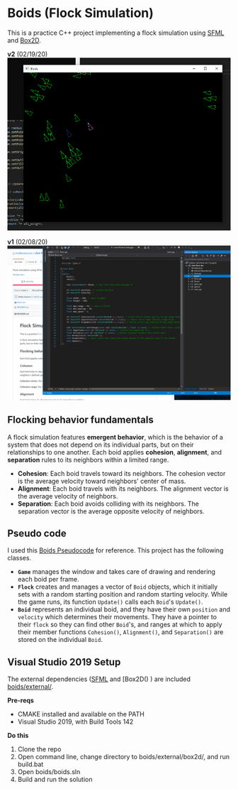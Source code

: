 # Boids (Flock Simulation)

This is a practice C++ project implementing a flock simulation using [SFML](https://www.sfml-dev.org/) and [Box2D](https://box2d.org/). 

**v2** (02/19/20)  
![](img/v2.gif)

**v1** (02/08/20)  
![](img/v1.gif)

## Flocking behavior fundamentals

A flock simulation features **emergent behavior**, which is the behavior of a system that does not depend on its individual parts, but on their relationships to one another. Each boid applies **cohesion**, **alignment**, and **separation** rules to its neighbors within a limited range.

* **Cohesion**: Each boid travels toward its neighbors. The cohesion vector is the average velocity toward neighbors' center of mass.
* **Alignment**:  Each boid travels with its neighbors. The alignment vector is the average velocity of neighbors.
* **Separation**: Each boid avoids colliding with its neighbors. The separation vector is the average opposite velocity of neighbors.

## Pseudo code

I used this [Boids Pseudocode](http://www.kfish.org/boids/pseudocode.html) for reference. This project has the following classes.

* **`Game`** manages the window and takes care of drawing and rendering each boid per frame.
* **`Flock`** creates and manages a vector of `Boid` objects, which it initially sets with a random starting position and random starting velocity. While the game runs, its function `Update()` calls each `Boid`'s `Update()`. 
* **`Boid`** represents an individual boid, and they have their own `position` and `velocity` which determines their movements. They have a pointer to their `flock` so they can find other `Boid`'s, and ranges at which to apply their member functions `Cohesion()`, `Alignment()`, and `Separation()` are stored on the individual `Boid`.

## Visual Studio 2019 Setup

The external dependencies ([SFML](https://www.sfml-dev.org/download/sfml/2.5.1/) and [Box2D() ) are included [boids/external/](). 

**Pre-reqs**

* CMAKE installed and available on the PATH
* Visual Studio 2019, with Build Tools 142

**Do this**

1. Clone the repo  
2. Open command line, change directory to boids/external/box2d/, and run build.bat
3. Open boids/boids.sln
4. Build and run the solution